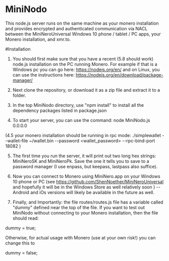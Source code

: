 # MiniNodo
This node.js server runs on the same machine as your monero installation and provides encrypted and authenticated communication via NACL between the MiniNeroUniversal Windows 10 phone / tablet / PC apps, your Monero installation, and xmr.to. 

#Installation
1. You should first make sure that you have a recent (5.8 should work) node.js installation on the PC running Monero. For example if that is a Windows pc you can go here: https://nodejs.org/en/ and on Linux, you can use the instructions here: https://nodejs.org/en/download/package-manager/

2. Next clone the repository, or download it as a zip file and extract it to a folder. 

3. In the top MiniNodo directory, use "npm install" to install all the dependency packages listed in package.json

4. To start your server, you can use the command: node MiniNodo.js 0.0.0.0  
 
(4.5 your monero installation should be running in rpc mode: ./simplewallet --wallet-file ~/wallet.bin --password <wallet_password> --rpc-bind-port 18082 )

5. The first time you run the server, it will print out two long hex strings: MiniNeroSK and MiniNeroPk. Save the one it tells you to save to a password manager (I use enpass, but keepass, lastpass also suffice). 

6. Now you can connect to Monero using MiniNero.app on your Windows 10 phone or PC (see https://github.com/ShenNoether/MiniNeroUniversal and hopefully it will be in the Windows Store as well relatively soon ) -- Android and iOs versions will likely be available in the future as well. 

7. Finally, and Importantly: the file routes/routes.js file has a variable called "dummy" defined near the top of the file. If you want to test out MiniNodo without connecting to your Monero installation, then the file should read:

dummy = true;  

Otherwise, for actual usage with Monero (use at your own risk!) you can change this to 

dummy = false; 


